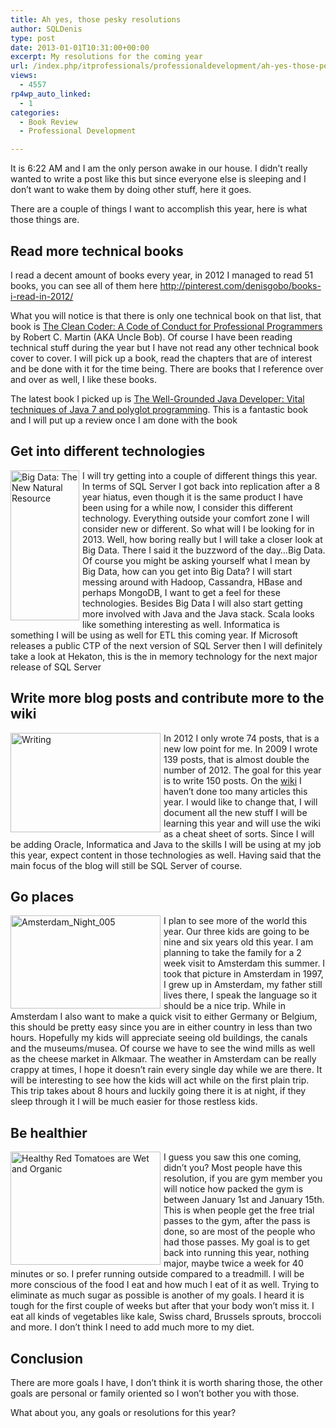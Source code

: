 ```yaml
---
title: Ah yes, those pesky resolutions
author: SQLDenis
type: post
date: 2013-01-01T10:31:00+00:00
excerpt: My resolutions for the coming year
url: /index.php/itprofessionals/professionaldevelopment/ah-yes-those-pesky-resolutions/
views:
  - 4557
rp4wp_auto_linked:
  - 1
categories:
  - Book Review
  - Professional Development

---
```

It is 6:22 AM and I am the only person awake in our house. I didn&#8217;t really wanted to write a post like this but since everyone else is sleeping and I don&#8217;t want to wake them by doing other stuff, here it goes.
  
There are a couple of things I want to accomplish this year, here is what those things are.

## Read more technical books

I read a decent amount of books every year, in 2012 I managed to read 51 books, you can see all of them here http://pinterest.com/denisgobo/books-i-read-in-2012/
  
What you will notice is that there is only one technical book on that list, that book is [The Clean Coder: A Code of Conduct for Professional Programmers][1] by Robert C. Martin (AKA Uncle Bob). Of course I have been reading technical stuff during the year but I have not read any other technical book cover to cover. I will pick up a book, read the chapters that are of interest and be done with it for the time being. There are books that I reference over and over as well, I like these books.

The latest book I picked up is [The Well-Grounded Java Developer: Vital techniques of Java 7 and polyglot programming][2]. This is a fantastic book and I will put up a review once I am done with the book

## Get into different technologies

[<img src="http://farm8.staticflickr.com/7233/6997862447_118fdcfefe_m.jpg" width="110" height="240" alt="Big Data: The New Natural Resource" style="float:left;margin:0 5px 0 0;" />][3]
  
I will try getting into a couple of different things this year. In terms of SQL Server I got back into replication after a 8 year hiatus, even though it is the same product I have been using for a while now, I consider this different technology. Everything outside your comfort zone I will consider new or different. So what will I be looking for in 2013. Well, how boring really but I will take a closer look at Big Data. There I said it the buzzword of the day&#8230;Big Data. Of course you might be asking yourself what I mean by Big Data, how can you get into Big Data? I will start messing around with Hadoop, Cassandra, HBase and perhaps MongoDB, I want to get a feel for these technologies. Besides Big Data I will also start getting more involved with Java and the Java stack. Scala looks like something interesting as well. Informatica is something I will be using as well for ETL this coming year. If Microsoft releases a public CTP of the next version of SQL Server then I will definitely take a look at Hekaton, this is the in memory technology for the next major release of SQL Server

## Write more blog posts and contribute more to the wiki

[<img src="http://farm4.staticflickr.com/3447/3293117576_05f43d8305_m.jpg" width="240" height="159" alt="Writing" style="float:left;margin:0 5px 0 0;" />][4]
  
In 2012 I only wrote 74 posts, that is a new low point for me. In 2009 I wrote 139 posts, that is almost double the number of 2012. The goal for this year is to write 150 posts. On the [wiki][5] I haven&#8217;t done too many articles this year. I would like to change that, I will document all the new stuff I will be learning this year and will use the wiki as a cheat sheet of sorts. Since I will be adding Oracle, Informatica and Java to the skills I will be using at my job this year, expect content in those technologies as well. Having said that the main focus of the blog will still be SQL Server of course.

## Go places

[<img src="http://farm2.staticflickr.com/1298/855559398_cc843f2af6_m.jpg" width="240" height="149" alt="Amsterdam_Night_005"  style="float:left;margin:0 5px 0 0;" />][6]
  
I plan to see more of the world this year. Our three kids are going to be nine and six years old this year. I am planning to take the family for a 2 week visit to Amsterdam this summer. I took that picture in Amsterdam in 1997, I grew up in Amsterdam, my father still lives there, I speak the language so it should be a nice trip. While in Amsterdam I also want to make a quick visit to either Germany or Belgium, this should be pretty easy since you are in either country in less than two hours. Hopefully my kids will appreciate seeing old buildings, the canals and the museums/musea. Of course we have to see the wind mills as well as the cheese market in Alkmaar. The weather in Amsterdam can be really crappy at times, I hope it doesn&#8217;t rain every single day while we are there. It will be interesting to see how the kids will act while on the first plain trip. This trip takes about 8 hours and luckily going there it is at night, if they sleep through it I will be much easier for those restless kids.

## Be healthier

[<img src="http://farm9.staticflickr.com/8466/8099419727_c31c7bbe2c_m.jpg" width="240" height="181" alt="Healthy Red Tomatoes are Wet and Organic" style="float:left;margin:0 5px 0 0;" />][7] I guess you saw this one coming, didn&#8217;t you? Most people have this resolution, if you are gym member you will notice how packed the gym is between January 1st and January 15th. This is when people get the free trial passes to the gym, after the pass is done, so are most of the people who had those passes. My goal is to get back into running this year, nothing major, maybe twice a week for 40 minutes or so. I prefer running outside compared to a treadmill. I will be more conscious of the food I eat and how much I eat of it as well. Trying to eliminate as much sugar as possible is another of my goals. I heard it is tough for the first couple of weeks but after that your body won&#8217;t miss it. I eat all kinds of vegetables like kale, Swiss chard, Brussels sprouts, broccoli and more. I don&#8217;t think I need to add much more to my diet.

## Conclusion

There are more goals I have, I don&#8217;t think it is worth sharing those, the other goals are personal or family oriented so I won&#8217;t bother you with those.

What about you, any goals or resolutions for this year?

 [1]: http://www.amazon.com/gp/product/0137081073/ref=as_li_ss_tl?ie=UTF8&camp=1789&creative=390957&creativeASIN=0137081073&linkCode=as2&tag=sql08-20
 [2]: http://www.amazon.com/gp/product/1617290068/ref=as_li_ss_tl?ie=UTF8&tag=sql08-20&linkCode=as2&camp=1789&creative=390957&creativeASIN=1617290068
 [3]: http://www.flickr.com/photos/ibm_media/6997862447/ "Big Data: The New Natural Resource by ibmphoto24, on Flickr"
 [4]: http://www.flickr.com/photos/jjpacres/3293117576/ "Writing by jjpacres, on Flickr"
 [5]: http://wiki.ltd.local/index.php/Main_Page
 [6]: http://www.flickr.com/photos/denisgobo/855559398/ "Amsterdam_Night_005 by Denis Gobo, on Flickr"
 [7]: http://www.flickr.com/photos/epsos/8099419727/ "Healthy Red Tomatoes are Wet and Organic by epSos.de, on Flickr"